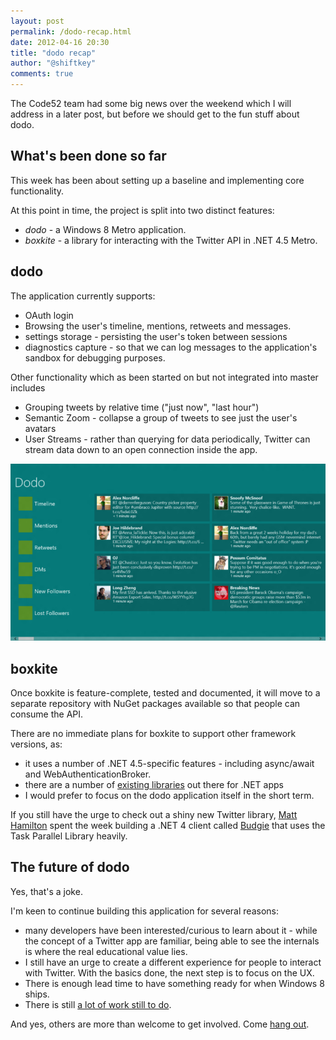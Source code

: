 ```yaml
--- 
layout: post
permalink: /dodo-recap.html
date: 2012-04-16 20:30
title: "dodo recap"
author: "@shiftkey"
comments: true
---
```


The Code52 team had some big news over the weekend which I will address in a later post, but before we should get to the fun stuff about dodo.

## What's been done so far 

This week has been about setting up a baseline and implementing core functionality.

At this point in time, the project is split into two distinct features:

 - *dodo* - a Windows 8 Metro application.
 - *boxkite* - a library for interacting with the Twitter API in .NET 4.5 Metro. 

## dodo

 The application currently supports:

 - OAuth login
 - Browsing the user's timeline, mentions, retweets and messages.
 - settings storage - persisting the user's token between sessions
 - diagnostics capture - so that we can log messages to the application's sandbox for debugging purposes.

Other functionality which as been started on but not integrated into master includes

 - Grouping tweets by relative time ("just now", "last hour")
 - Semantic Zoom - collapse a group of tweets to see just the user's avatars
 - User Streams - rather than querying for data periodically, Twitter can stream data down to an open connection inside the app.

 ![](/img/dodo-example.png)

## boxkite

Once boxkite is feature-complete, tested and documented, it will move to a separate repository with NuGet packages available so that people can consume the API. 

There are no immediate plans for boxkite to support other framework versions, as:

 - it uses a number of .NET 4.5-specific features - including async/await and WebAuthenticationBroker.
 - there are a number of [existing libraries](https://dev.twitter.com/docs/twitter-libraries#dotnet) out there for .NET apps 
 - I would prefer to focus on the dodo application itself in the short term.

 If you still have the urge to check out a shiny new Twitter library, [Matt Hamilton](http://twitter.com/mabster) spent the week building a .NET 4 client called [Budgie](http://matthamilton.net/budgie) that uses the Task Parallel Library heavily.

## The future of dodo 

Yes, that's a joke.

I'm keen to continue building this application for several reasons:

 - many developers have been interested/curious to learn about it - while the concept of a Twitter app are familiar, being able to see the internals is where the real educational value lies.
 - I still have an urge to create a different experience for people to interact with Twitter. With the basics done, the next step is to focus on the UX.
 - There is enough lead time to have something ready for when Windows 8 ships.
 - There is still [a lot of work still to do](https://trello.com/board/dodo/4f82e9dfc10221fb0db2cff2).

 And yes, others are more than welcome to get involved. Come [hang out](http://jabbr.net/#/rooms/code52).

